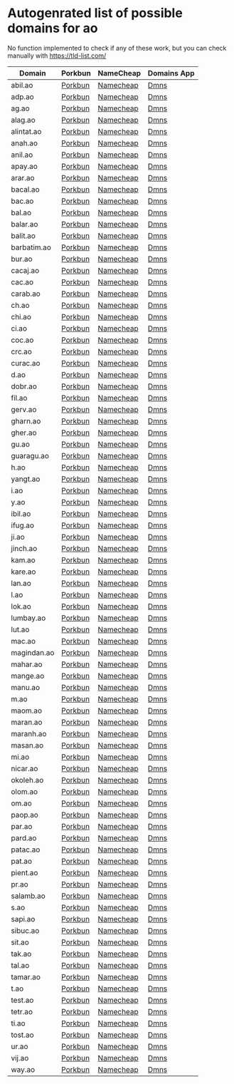 # Autogenrated list of possible domains for ao

No function implemented to check if any of these work, but you can check manually with https://tld-list.com/

| Domain | Porkbun | NameCheap | Domains App |
|---|---|---|---|
| abil.ao | [Porkbun](https://porkbun.com/checkout/search?prb=e814663da1&tlds=&idnLanguage=&search=search&q=abil.ao) | [Namecheap](https://www.namecheap.com/domains/registration/results/?domain=abil.ao) | [Dmns](https://dmns.app/domains?q=abil.ao) |
| adp.ao | [Porkbun](https://porkbun.com/checkout/search?prb=e814663da1&tlds=&idnLanguage=&search=search&q=adp.ao) | [Namecheap](https://www.namecheap.com/domains/registration/results/?domain=adp.ao) | [Dmns](https://dmns.app/domains?q=adp.ao) |
| ag.ao | [Porkbun](https://porkbun.com/checkout/search?prb=e814663da1&tlds=&idnLanguage=&search=search&q=ag.ao) | [Namecheap](https://www.namecheap.com/domains/registration/results/?domain=ag.ao) | [Dmns](https://dmns.app/domains?q=ag.ao) |
| alag.ao | [Porkbun](https://porkbun.com/checkout/search?prb=e814663da1&tlds=&idnLanguage=&search=search&q=alag.ao) | [Namecheap](https://www.namecheap.com/domains/registration/results/?domain=alag.ao) | [Dmns](https://dmns.app/domains?q=alag.ao) |
| alintat.ao | [Porkbun](https://porkbun.com/checkout/search?prb=e814663da1&tlds=&idnLanguage=&search=search&q=alintat.ao) | [Namecheap](https://www.namecheap.com/domains/registration/results/?domain=alintat.ao) | [Dmns](https://dmns.app/domains?q=alintat.ao) |
| anah.ao | [Porkbun](https://porkbun.com/checkout/search?prb=e814663da1&tlds=&idnLanguage=&search=search&q=anah.ao) | [Namecheap](https://www.namecheap.com/domains/registration/results/?domain=anah.ao) | [Dmns](https://dmns.app/domains?q=anah.ao) |
| anil.ao | [Porkbun](https://porkbun.com/checkout/search?prb=e814663da1&tlds=&idnLanguage=&search=search&q=anil.ao) | [Namecheap](https://www.namecheap.com/domains/registration/results/?domain=anil.ao) | [Dmns](https://dmns.app/domains?q=anil.ao) |
| apay.ao | [Porkbun](https://porkbun.com/checkout/search?prb=e814663da1&tlds=&idnLanguage=&search=search&q=apay.ao) | [Namecheap](https://www.namecheap.com/domains/registration/results/?domain=apay.ao) | [Dmns](https://dmns.app/domains?q=apay.ao) |
| arar.ao | [Porkbun](https://porkbun.com/checkout/search?prb=e814663da1&tlds=&idnLanguage=&search=search&q=arar.ao) | [Namecheap](https://www.namecheap.com/domains/registration/results/?domain=arar.ao) | [Dmns](https://dmns.app/domains?q=arar.ao) |
| bacal.ao | [Porkbun](https://porkbun.com/checkout/search?prb=e814663da1&tlds=&idnLanguage=&search=search&q=bacal.ao) | [Namecheap](https://www.namecheap.com/domains/registration/results/?domain=bacal.ao) | [Dmns](https://dmns.app/domains?q=bacal.ao) |
| bac.ao | [Porkbun](https://porkbun.com/checkout/search?prb=e814663da1&tlds=&idnLanguage=&search=search&q=bac.ao) | [Namecheap](https://www.namecheap.com/domains/registration/results/?domain=bac.ao) | [Dmns](https://dmns.app/domains?q=bac.ao) |
| bal.ao | [Porkbun](https://porkbun.com/checkout/search?prb=e814663da1&tlds=&idnLanguage=&search=search&q=bal.ao) | [Namecheap](https://www.namecheap.com/domains/registration/results/?domain=bal.ao) | [Dmns](https://dmns.app/domains?q=bal.ao) |
| balar.ao | [Porkbun](https://porkbun.com/checkout/search?prb=e814663da1&tlds=&idnLanguage=&search=search&q=balar.ao) | [Namecheap](https://www.namecheap.com/domains/registration/results/?domain=balar.ao) | [Dmns](https://dmns.app/domains?q=balar.ao) |
| balit.ao | [Porkbun](https://porkbun.com/checkout/search?prb=e814663da1&tlds=&idnLanguage=&search=search&q=balit.ao) | [Namecheap](https://www.namecheap.com/domains/registration/results/?domain=balit.ao) | [Dmns](https://dmns.app/domains?q=balit.ao) |
| barbatim.ao | [Porkbun](https://porkbun.com/checkout/search?prb=e814663da1&tlds=&idnLanguage=&search=search&q=barbatim.ao) | [Namecheap](https://www.namecheap.com/domains/registration/results/?domain=barbatim.ao) | [Dmns](https://dmns.app/domains?q=barbatim.ao) |
| bur.ao | [Porkbun](https://porkbun.com/checkout/search?prb=e814663da1&tlds=&idnLanguage=&search=search&q=bur.ao) | [Namecheap](https://www.namecheap.com/domains/registration/results/?domain=bur.ao) | [Dmns](https://dmns.app/domains?q=bur.ao) |
| cacaj.ao | [Porkbun](https://porkbun.com/checkout/search?prb=e814663da1&tlds=&idnLanguage=&search=search&q=cacaj.ao) | [Namecheap](https://www.namecheap.com/domains/registration/results/?domain=cacaj.ao) | [Dmns](https://dmns.app/domains?q=cacaj.ao) |
| cac.ao | [Porkbun](https://porkbun.com/checkout/search?prb=e814663da1&tlds=&idnLanguage=&search=search&q=cac.ao) | [Namecheap](https://www.namecheap.com/domains/registration/results/?domain=cac.ao) | [Dmns](https://dmns.app/domains?q=cac.ao) |
| carab.ao | [Porkbun](https://porkbun.com/checkout/search?prb=e814663da1&tlds=&idnLanguage=&search=search&q=carab.ao) | [Namecheap](https://www.namecheap.com/domains/registration/results/?domain=carab.ao) | [Dmns](https://dmns.app/domains?q=carab.ao) |
| ch.ao | [Porkbun](https://porkbun.com/checkout/search?prb=e814663da1&tlds=&idnLanguage=&search=search&q=ch.ao) | [Namecheap](https://www.namecheap.com/domains/registration/results/?domain=ch.ao) | [Dmns](https://dmns.app/domains?q=ch.ao) |
| chi.ao | [Porkbun](https://porkbun.com/checkout/search?prb=e814663da1&tlds=&idnLanguage=&search=search&q=chi.ao) | [Namecheap](https://www.namecheap.com/domains/registration/results/?domain=chi.ao) | [Dmns](https://dmns.app/domains?q=chi.ao) |
| ci.ao | [Porkbun](https://porkbun.com/checkout/search?prb=e814663da1&tlds=&idnLanguage=&search=search&q=ci.ao) | [Namecheap](https://www.namecheap.com/domains/registration/results/?domain=ci.ao) | [Dmns](https://dmns.app/domains?q=ci.ao) |
| coc.ao | [Porkbun](https://porkbun.com/checkout/search?prb=e814663da1&tlds=&idnLanguage=&search=search&q=coc.ao) | [Namecheap](https://www.namecheap.com/domains/registration/results/?domain=coc.ao) | [Dmns](https://dmns.app/domains?q=coc.ao) |
| crc.ao | [Porkbun](https://porkbun.com/checkout/search?prb=e814663da1&tlds=&idnLanguage=&search=search&q=crc.ao) | [Namecheap](https://www.namecheap.com/domains/registration/results/?domain=crc.ao) | [Dmns](https://dmns.app/domains?q=crc.ao) |
| curac.ao | [Porkbun](https://porkbun.com/checkout/search?prb=e814663da1&tlds=&idnLanguage=&search=search&q=curac.ao) | [Namecheap](https://www.namecheap.com/domains/registration/results/?domain=curac.ao) | [Dmns](https://dmns.app/domains?q=curac.ao) |
| d.ao | [Porkbun](https://porkbun.com/checkout/search?prb=e814663da1&tlds=&idnLanguage=&search=search&q=d.ao) | [Namecheap](https://www.namecheap.com/domains/registration/results/?domain=d.ao) | [Dmns](https://dmns.app/domains?q=d.ao) |
| dobr.ao | [Porkbun](https://porkbun.com/checkout/search?prb=e814663da1&tlds=&idnLanguage=&search=search&q=dobr.ao) | [Namecheap](https://www.namecheap.com/domains/registration/results/?domain=dobr.ao) | [Dmns](https://dmns.app/domains?q=dobr.ao) |
| fil.ao | [Porkbun](https://porkbun.com/checkout/search?prb=e814663da1&tlds=&idnLanguage=&search=search&q=fil.ao) | [Namecheap](https://www.namecheap.com/domains/registration/results/?domain=fil.ao) | [Dmns](https://dmns.app/domains?q=fil.ao) |
| gerv.ao | [Porkbun](https://porkbun.com/checkout/search?prb=e814663da1&tlds=&idnLanguage=&search=search&q=gerv.ao) | [Namecheap](https://www.namecheap.com/domains/registration/results/?domain=gerv.ao) | [Dmns](https://dmns.app/domains?q=gerv.ao) |
| gharn.ao | [Porkbun](https://porkbun.com/checkout/search?prb=e814663da1&tlds=&idnLanguage=&search=search&q=gharn.ao) | [Namecheap](https://www.namecheap.com/domains/registration/results/?domain=gharn.ao) | [Dmns](https://dmns.app/domains?q=gharn.ao) |
| gher.ao | [Porkbun](https://porkbun.com/checkout/search?prb=e814663da1&tlds=&idnLanguage=&search=search&q=gher.ao) | [Namecheap](https://www.namecheap.com/domains/registration/results/?domain=gher.ao) | [Dmns](https://dmns.app/domains?q=gher.ao) |
| gu.ao | [Porkbun](https://porkbun.com/checkout/search?prb=e814663da1&tlds=&idnLanguage=&search=search&q=gu.ao) | [Namecheap](https://www.namecheap.com/domains/registration/results/?domain=gu.ao) | [Dmns](https://dmns.app/domains?q=gu.ao) |
| guaragu.ao | [Porkbun](https://porkbun.com/checkout/search?prb=e814663da1&tlds=&idnLanguage=&search=search&q=guaragu.ao) | [Namecheap](https://www.namecheap.com/domains/registration/results/?domain=guaragu.ao) | [Dmns](https://dmns.app/domains?q=guaragu.ao) |
| h.ao | [Porkbun](https://porkbun.com/checkout/search?prb=e814663da1&tlds=&idnLanguage=&search=search&q=h.ao) | [Namecheap](https://www.namecheap.com/domains/registration/results/?domain=h.ao) | [Dmns](https://dmns.app/domains?q=h.ao) |
| yangt.ao | [Porkbun](https://porkbun.com/checkout/search?prb=e814663da1&tlds=&idnLanguage=&search=search&q=yangt.ao) | [Namecheap](https://www.namecheap.com/domains/registration/results/?domain=yangt.ao) | [Dmns](https://dmns.app/domains?q=yangt.ao) |
| i.ao | [Porkbun](https://porkbun.com/checkout/search?prb=e814663da1&tlds=&idnLanguage=&search=search&q=i.ao) | [Namecheap](https://www.namecheap.com/domains/registration/results/?domain=i.ao) | [Dmns](https://dmns.app/domains?q=i.ao) |
| y.ao | [Porkbun](https://porkbun.com/checkout/search?prb=e814663da1&tlds=&idnLanguage=&search=search&q=y.ao) | [Namecheap](https://www.namecheap.com/domains/registration/results/?domain=y.ao) | [Dmns](https://dmns.app/domains?q=y.ao) |
| ibil.ao | [Porkbun](https://porkbun.com/checkout/search?prb=e814663da1&tlds=&idnLanguage=&search=search&q=ibil.ao) | [Namecheap](https://www.namecheap.com/domains/registration/results/?domain=ibil.ao) | [Dmns](https://dmns.app/domains?q=ibil.ao) |
| ifug.ao | [Porkbun](https://porkbun.com/checkout/search?prb=e814663da1&tlds=&idnLanguage=&search=search&q=ifug.ao) | [Namecheap](https://www.namecheap.com/domains/registration/results/?domain=ifug.ao) | [Dmns](https://dmns.app/domains?q=ifug.ao) |
| ji.ao | [Porkbun](https://porkbun.com/checkout/search?prb=e814663da1&tlds=&idnLanguage=&search=search&q=ji.ao) | [Namecheap](https://www.namecheap.com/domains/registration/results/?domain=ji.ao) | [Dmns](https://dmns.app/domains?q=ji.ao) |
| jinch.ao | [Porkbun](https://porkbun.com/checkout/search?prb=e814663da1&tlds=&idnLanguage=&search=search&q=jinch.ao) | [Namecheap](https://www.namecheap.com/domains/registration/results/?domain=jinch.ao) | [Dmns](https://dmns.app/domains?q=jinch.ao) |
| kam.ao | [Porkbun](https://porkbun.com/checkout/search?prb=e814663da1&tlds=&idnLanguage=&search=search&q=kam.ao) | [Namecheap](https://www.namecheap.com/domains/registration/results/?domain=kam.ao) | [Dmns](https://dmns.app/domains?q=kam.ao) |
| kare.ao | [Porkbun](https://porkbun.com/checkout/search?prb=e814663da1&tlds=&idnLanguage=&search=search&q=kare.ao) | [Namecheap](https://www.namecheap.com/domains/registration/results/?domain=kare.ao) | [Dmns](https://dmns.app/domains?q=kare.ao) |
| lan.ao | [Porkbun](https://porkbun.com/checkout/search?prb=e814663da1&tlds=&idnLanguage=&search=search&q=lan.ao) | [Namecheap](https://www.namecheap.com/domains/registration/results/?domain=lan.ao) | [Dmns](https://dmns.app/domains?q=lan.ao) |
| l.ao | [Porkbun](https://porkbun.com/checkout/search?prb=e814663da1&tlds=&idnLanguage=&search=search&q=l.ao) | [Namecheap](https://www.namecheap.com/domains/registration/results/?domain=l.ao) | [Dmns](https://dmns.app/domains?q=l.ao) |
| lok.ao | [Porkbun](https://porkbun.com/checkout/search?prb=e814663da1&tlds=&idnLanguage=&search=search&q=lok.ao) | [Namecheap](https://www.namecheap.com/domains/registration/results/?domain=lok.ao) | [Dmns](https://dmns.app/domains?q=lok.ao) |
| lumbay.ao | [Porkbun](https://porkbun.com/checkout/search?prb=e814663da1&tlds=&idnLanguage=&search=search&q=lumbay.ao) | [Namecheap](https://www.namecheap.com/domains/registration/results/?domain=lumbay.ao) | [Dmns](https://dmns.app/domains?q=lumbay.ao) |
| lut.ao | [Porkbun](https://porkbun.com/checkout/search?prb=e814663da1&tlds=&idnLanguage=&search=search&q=lut.ao) | [Namecheap](https://www.namecheap.com/domains/registration/results/?domain=lut.ao) | [Dmns](https://dmns.app/domains?q=lut.ao) |
| mac.ao | [Porkbun](https://porkbun.com/checkout/search?prb=e814663da1&tlds=&idnLanguage=&search=search&q=mac.ao) | [Namecheap](https://www.namecheap.com/domains/registration/results/?domain=mac.ao) | [Dmns](https://dmns.app/domains?q=mac.ao) |
| magindan.ao | [Porkbun](https://porkbun.com/checkout/search?prb=e814663da1&tlds=&idnLanguage=&search=search&q=magindan.ao) | [Namecheap](https://www.namecheap.com/domains/registration/results/?domain=magindan.ao) | [Dmns](https://dmns.app/domains?q=magindan.ao) |
| mahar.ao | [Porkbun](https://porkbun.com/checkout/search?prb=e814663da1&tlds=&idnLanguage=&search=search&q=mahar.ao) | [Namecheap](https://www.namecheap.com/domains/registration/results/?domain=mahar.ao) | [Dmns](https://dmns.app/domains?q=mahar.ao) |
| mange.ao | [Porkbun](https://porkbun.com/checkout/search?prb=e814663da1&tlds=&idnLanguage=&search=search&q=mange.ao) | [Namecheap](https://www.namecheap.com/domains/registration/results/?domain=mange.ao) | [Dmns](https://dmns.app/domains?q=mange.ao) |
| manu.ao | [Porkbun](https://porkbun.com/checkout/search?prb=e814663da1&tlds=&idnLanguage=&search=search&q=manu.ao) | [Namecheap](https://www.namecheap.com/domains/registration/results/?domain=manu.ao) | [Dmns](https://dmns.app/domains?q=manu.ao) |
| m.ao | [Porkbun](https://porkbun.com/checkout/search?prb=e814663da1&tlds=&idnLanguage=&search=search&q=m.ao) | [Namecheap](https://www.namecheap.com/domains/registration/results/?domain=m.ao) | [Dmns](https://dmns.app/domains?q=m.ao) |
| maom.ao | [Porkbun](https://porkbun.com/checkout/search?prb=e814663da1&tlds=&idnLanguage=&search=search&q=maom.ao) | [Namecheap](https://www.namecheap.com/domains/registration/results/?domain=maom.ao) | [Dmns](https://dmns.app/domains?q=maom.ao) |
| maran.ao | [Porkbun](https://porkbun.com/checkout/search?prb=e814663da1&tlds=&idnLanguage=&search=search&q=maran.ao) | [Namecheap](https://www.namecheap.com/domains/registration/results/?domain=maran.ao) | [Dmns](https://dmns.app/domains?q=maran.ao) |
| maranh.ao | [Porkbun](https://porkbun.com/checkout/search?prb=e814663da1&tlds=&idnLanguage=&search=search&q=maranh.ao) | [Namecheap](https://www.namecheap.com/domains/registration/results/?domain=maranh.ao) | [Dmns](https://dmns.app/domains?q=maranh.ao) |
| masan.ao | [Porkbun](https://porkbun.com/checkout/search?prb=e814663da1&tlds=&idnLanguage=&search=search&q=masan.ao) | [Namecheap](https://www.namecheap.com/domains/registration/results/?domain=masan.ao) | [Dmns](https://dmns.app/domains?q=masan.ao) |
| mi.ao | [Porkbun](https://porkbun.com/checkout/search?prb=e814663da1&tlds=&idnLanguage=&search=search&q=mi.ao) | [Namecheap](https://www.namecheap.com/domains/registration/results/?domain=mi.ao) | [Dmns](https://dmns.app/domains?q=mi.ao) |
| nicar.ao | [Porkbun](https://porkbun.com/checkout/search?prb=e814663da1&tlds=&idnLanguage=&search=search&q=nicar.ao) | [Namecheap](https://www.namecheap.com/domains/registration/results/?domain=nicar.ao) | [Dmns](https://dmns.app/domains?q=nicar.ao) |
| okoleh.ao | [Porkbun](https://porkbun.com/checkout/search?prb=e814663da1&tlds=&idnLanguage=&search=search&q=okoleh.ao) | [Namecheap](https://www.namecheap.com/domains/registration/results/?domain=okoleh.ao) | [Dmns](https://dmns.app/domains?q=okoleh.ao) |
| olom.ao | [Porkbun](https://porkbun.com/checkout/search?prb=e814663da1&tlds=&idnLanguage=&search=search&q=olom.ao) | [Namecheap](https://www.namecheap.com/domains/registration/results/?domain=olom.ao) | [Dmns](https://dmns.app/domains?q=olom.ao) |
| om.ao | [Porkbun](https://porkbun.com/checkout/search?prb=e814663da1&tlds=&idnLanguage=&search=search&q=om.ao) | [Namecheap](https://www.namecheap.com/domains/registration/results/?domain=om.ao) | [Dmns](https://dmns.app/domains?q=om.ao) |
| paop.ao | [Porkbun](https://porkbun.com/checkout/search?prb=e814663da1&tlds=&idnLanguage=&search=search&q=paop.ao) | [Namecheap](https://www.namecheap.com/domains/registration/results/?domain=paop.ao) | [Dmns](https://dmns.app/domains?q=paop.ao) |
| par.ao | [Porkbun](https://porkbun.com/checkout/search?prb=e814663da1&tlds=&idnLanguage=&search=search&q=par.ao) | [Namecheap](https://www.namecheap.com/domains/registration/results/?domain=par.ao) | [Dmns](https://dmns.app/domains?q=par.ao) |
| pard.ao | [Porkbun](https://porkbun.com/checkout/search?prb=e814663da1&tlds=&idnLanguage=&search=search&q=pard.ao) | [Namecheap](https://www.namecheap.com/domains/registration/results/?domain=pard.ao) | [Dmns](https://dmns.app/domains?q=pard.ao) |
| patac.ao | [Porkbun](https://porkbun.com/checkout/search?prb=e814663da1&tlds=&idnLanguage=&search=search&q=patac.ao) | [Namecheap](https://www.namecheap.com/domains/registration/results/?domain=patac.ao) | [Dmns](https://dmns.app/domains?q=patac.ao) |
| pat.ao | [Porkbun](https://porkbun.com/checkout/search?prb=e814663da1&tlds=&idnLanguage=&search=search&q=pat.ao) | [Namecheap](https://www.namecheap.com/domains/registration/results/?domain=pat.ao) | [Dmns](https://dmns.app/domains?q=pat.ao) |
| pient.ao | [Porkbun](https://porkbun.com/checkout/search?prb=e814663da1&tlds=&idnLanguage=&search=search&q=pient.ao) | [Namecheap](https://www.namecheap.com/domains/registration/results/?domain=pient.ao) | [Dmns](https://dmns.app/domains?q=pient.ao) |
| pr.ao | [Porkbun](https://porkbun.com/checkout/search?prb=e814663da1&tlds=&idnLanguage=&search=search&q=pr.ao) | [Namecheap](https://www.namecheap.com/domains/registration/results/?domain=pr.ao) | [Dmns](https://dmns.app/domains?q=pr.ao) |
| salamb.ao | [Porkbun](https://porkbun.com/checkout/search?prb=e814663da1&tlds=&idnLanguage=&search=search&q=salamb.ao) | [Namecheap](https://www.namecheap.com/domains/registration/results/?domain=salamb.ao) | [Dmns](https://dmns.app/domains?q=salamb.ao) |
| s.ao | [Porkbun](https://porkbun.com/checkout/search?prb=e814663da1&tlds=&idnLanguage=&search=search&q=s.ao) | [Namecheap](https://www.namecheap.com/domains/registration/results/?domain=s.ao) | [Dmns](https://dmns.app/domains?q=s.ao) |
| sapi.ao | [Porkbun](https://porkbun.com/checkout/search?prb=e814663da1&tlds=&idnLanguage=&search=search&q=sapi.ao) | [Namecheap](https://www.namecheap.com/domains/registration/results/?domain=sapi.ao) | [Dmns](https://dmns.app/domains?q=sapi.ao) |
| sibuc.ao | [Porkbun](https://porkbun.com/checkout/search?prb=e814663da1&tlds=&idnLanguage=&search=search&q=sibuc.ao) | [Namecheap](https://www.namecheap.com/domains/registration/results/?domain=sibuc.ao) | [Dmns](https://dmns.app/domains?q=sibuc.ao) |
| sit.ao | [Porkbun](https://porkbun.com/checkout/search?prb=e814663da1&tlds=&idnLanguage=&search=search&q=sit.ao) | [Namecheap](https://www.namecheap.com/domains/registration/results/?domain=sit.ao) | [Dmns](https://dmns.app/domains?q=sit.ao) |
| tak.ao | [Porkbun](https://porkbun.com/checkout/search?prb=e814663da1&tlds=&idnLanguage=&search=search&q=tak.ao) | [Namecheap](https://www.namecheap.com/domains/registration/results/?domain=tak.ao) | [Dmns](https://dmns.app/domains?q=tak.ao) |
| tal.ao | [Porkbun](https://porkbun.com/checkout/search?prb=e814663da1&tlds=&idnLanguage=&search=search&q=tal.ao) | [Namecheap](https://www.namecheap.com/domains/registration/results/?domain=tal.ao) | [Dmns](https://dmns.app/domains?q=tal.ao) |
| tamar.ao | [Porkbun](https://porkbun.com/checkout/search?prb=e814663da1&tlds=&idnLanguage=&search=search&q=tamar.ao) | [Namecheap](https://www.namecheap.com/domains/registration/results/?domain=tamar.ao) | [Dmns](https://dmns.app/domains?q=tamar.ao) |
| t.ao | [Porkbun](https://porkbun.com/checkout/search?prb=e814663da1&tlds=&idnLanguage=&search=search&q=t.ao) | [Namecheap](https://www.namecheap.com/domains/registration/results/?domain=t.ao) | [Dmns](https://dmns.app/domains?q=t.ao) |
| test.ao | [Porkbun](https://porkbun.com/checkout/search?prb=e814663da1&tlds=&idnLanguage=&search=search&q=test.ao) | [Namecheap](https://www.namecheap.com/domains/registration/results/?domain=test.ao) | [Dmns](https://dmns.app/domains?q=test.ao) |
| tetr.ao | [Porkbun](https://porkbun.com/checkout/search?prb=e814663da1&tlds=&idnLanguage=&search=search&q=tetr.ao) | [Namecheap](https://www.namecheap.com/domains/registration/results/?domain=tetr.ao) | [Dmns](https://dmns.app/domains?q=tetr.ao) |
| ti.ao | [Porkbun](https://porkbun.com/checkout/search?prb=e814663da1&tlds=&idnLanguage=&search=search&q=ti.ao) | [Namecheap](https://www.namecheap.com/domains/registration/results/?domain=ti.ao) | [Dmns](https://dmns.app/domains?q=ti.ao) |
| tost.ao | [Porkbun](https://porkbun.com/checkout/search?prb=e814663da1&tlds=&idnLanguage=&search=search&q=tost.ao) | [Namecheap](https://www.namecheap.com/domains/registration/results/?domain=tost.ao) | [Dmns](https://dmns.app/domains?q=tost.ao) |
| ur.ao | [Porkbun](https://porkbun.com/checkout/search?prb=e814663da1&tlds=&idnLanguage=&search=search&q=ur.ao) | [Namecheap](https://www.namecheap.com/domains/registration/results/?domain=ur.ao) | [Dmns](https://dmns.app/domains?q=ur.ao) |
| vij.ao | [Porkbun](https://porkbun.com/checkout/search?prb=e814663da1&tlds=&idnLanguage=&search=search&q=vij.ao) | [Namecheap](https://www.namecheap.com/domains/registration/results/?domain=vij.ao) | [Dmns](https://dmns.app/domains?q=vij.ao) |
| way.ao | [Porkbun](https://porkbun.com/checkout/search?prb=e814663da1&tlds=&idnLanguage=&search=search&q=way.ao) | [Namecheap](https://www.namecheap.com/domains/registration/results/?domain=way.ao) | [Dmns](https://dmns.app/domains?q=way.ao) |

